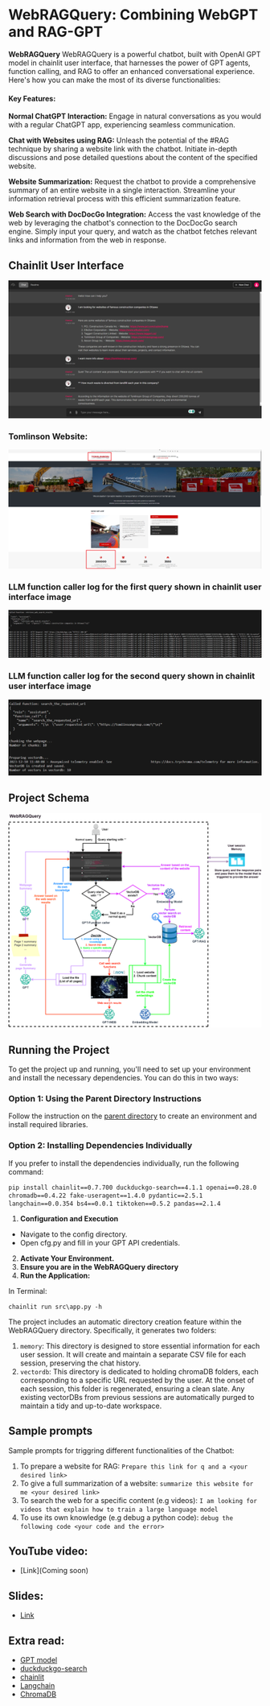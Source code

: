 # WebRAGQuery: Combining WebGPT and RAG-GPT

**WebRAGQuery** WebRAGQuery is a powerful chatbot, built with OpenAI GPT model in chainlit user interface, that harnesses the power of GPT agents, function calling, and RAG to offer an enhanced conversational experience. Here's how you can make the most of its diverse functionalities:

#### Key Features:
**Normal ChatGPT Interaction:**
Engage in natural conversations as you would with a regular ChatGPT app, experiencing seamless communication.

**Chat with Websites using RAG:**
Unleash the potential of the #RAG technique by sharing a website link with the chatbot. Initiate in-depth discussions and pose detailed questions about the content of the specified website.

**Website Summarization:**
Request the chatbot to provide a comprehensive summary of an entire website in a single interaction. Streamline your information retrieval process with this efficient summarization feature.

**Web Search with DocDocGo Integration:**
Access the vast knowledge of the web by leveraging the chatbot's connection to the DocDocGo search engine. Simply input your query, and watch as the chatbot fetches relevant links and information from the web in response.

## Chainlit User Interface
<div align="center">
  <img src="images/WebRAGQueryUI.png" alt="UI">
</div>

### Tomlinson Website:
<div align="center">
  <img src="images/website.png" alt="website">
</div>

### LLM function caller log for the first query shown in chainlit user interface image 
<div align="center">
  <img src="images/first_query_log.png" alt="first_query_log">
</div>

### LLM function caller log for the second query shown in chainlit user interface image 
<div align="center">
  <img src="images/second_query_log.png" alt="second_query_log">
</div>

## Project Schema
<div align="center">
  <img src="images/WebRAGQuery-Schema.png" alt="Schema">
</div>

## Running the Project

To get the project up and running, you'll need to set up your environment and install the necessary dependencies. You can do this in two ways:

### Option 1: Using the Parent Directory Instructions

Follow the instruction on the [parent directory](https://github.com/Farzad-R/LLM-playground/tree/master) to create an environment and install required libraries. 

### Option 2: Installing Dependencies Individually
If you prefer to install the dependencies individually, run the following command:

```
pip install chainlit==0.7.700 duckduckgo-search==4.1.1 openai==0.28.0 chromadb==0.4.22 fake-useragent==1.4.0 pydantic==2.5.1 langchain==0.0.354 bs4==0.0.1 tiktoken==0.5.2 pandas==2.1.4
```

1. **Configuration and Execution**
* Navigate to the config directory.
* Open cfg.py and fill in your GPT API credentials.
2. **Activate Your Environment.**
3. **Ensure you are in the WebRAGQuery directory**
4. **Run the Application:**

In Terminal:

```
chainlit run src\app.py -h
```

The project includes an automatic directory creation feature within the WebRAGQuery directory. Specifically, it generates two folders:

1. `memory`: This directory is designed to store essential information for each user session. It will create and maintain a separate CSV file for each session, preserving the chat history.
2. `vectordb`: This directory is dedicated to holding chromaDB folders, each corresponding to a specific URL requested by the user. At the onset of each session, this folder is regenerated, ensuring a clean slate. Any existing vectorDBs from previous sessions are automatically purged to maintain a tidy and up-to-date workspace.

## Sample prompts
Sample prompts for triggring different functionalities of the Chatbot:

1. To prepare a website for RAG: `Prepare this link for q and a <your desired link>`
2. To give a full summarization of a website: `summarize this website for me <your desired link>`
3. To search the web for a specific content (e.g videos): `I am looking for videos that explain how to train a large language model`
4. To use its own knowledge (e.g debug a python code): `debug the following code <your code and the error>`

## YouTube video:
- [Link](Coming soon)

## Slides:
- [Link](https://github.com/Farzad-R/LLM-Zero-to-Hundred/blob/master/presentation/presentation.pdf)

## Extra read:
- [GPT model](https://platform.openai.com/docs/models/overview) 
- [duckduckgo-search](https://pypi.org/project/duckduckgo-search/)
- [chainlit](https://docs.chainlit.io/get-started/overview)
- [Langchain](https://python.langchain.com/docs/get_started/quickstart)
- [ChromaDB](https://www.trychroma.com/)


